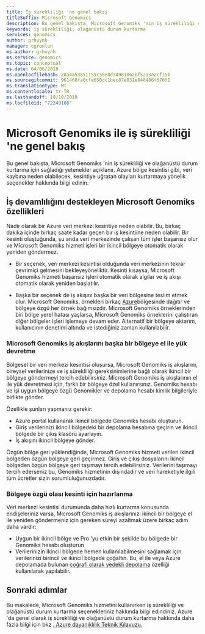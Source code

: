 ```yaml
---
title: İş sürekliliği 'ne genel bakış
titleSuffix: Microsoft Genomics
description: Bu genel bakışta, Microsoft Genomiks 'nin iş sürekliliği ve olağanüstü durum kurtarma için sağladığı yetenekler açıklanır.
keywords: iş sürekliliği, olağanüstü durum kurtarma
services: genomics
author: grhuynh
manager: cgronlun
ms.author: grhuynh
ms.service: genomics
ms.topic: conceptual
ms.date: 04/06/2018
ms.openlocfilehash: 28a4a53851155c56e8d34981862bf52a3a2cf15b
ms.sourcegitcommit: 961468fa0cfe650dc1bec87e032e648486f67651
ms.translationtype: MT
ms.contentlocale: tr-TR
ms.lasthandoff: 10/10/2019
ms.locfileid: "72249186"
---
```

# <a name="overview-of-business-continuity-with-microsoft-genomics"></a>Microsoft Genomiks ile iş sürekliliği 'ne genel bakış
Bu genel bakışta, Microsoft Genomiks 'nin iş sürekliliği ve olağanüstü durum kurtarma için sağladığı yetenekler açıklanır. Azure bölge kesintisi gibi, veri kaybına neden olabilecek, kesintiye uğratan olayları kurtarmaya yönelik seçenekler hakkında bilgi edinin. 


## <a name="microsoft-genomics-features-that-support-business-continuity"></a>İş devamlılığını destekleyen Microsoft Genomiks özellikleri 
Nadir olarak bir Azure veri merkezi kesintiye neden olabilir. Bu, birkaç dakika içinde birkaç saate kadar geçen bir iş kesintiine neden olabilir. Bir kesinti oluştuğunda, şu anda veri merkezinde çalışan tüm işler başarısız olur ve Microsoft Genomiks hizmeti işleri bir ikincil bölgeye otomatik olarak yeniden göndermez. 

* Bir seçenek, veri merkezi kesintisi olduğunda veri merkezinin tekrar çevrimiçi gelmesini bekleyeyöneliktir. Kesinti kısaysa, Microsoft Genomiks hizmeti başarısız işleri otomatik olarak algılar ve iş akışı otomatik olarak yeniden başlatılır.

* Başka bir seçenek de iş akışını başka bir veri bölgesine teslim etmek olur. Microsoft Genomiks, örnekleri birkaç [Azure](https://azure.microsoft.com/regions/services/)bölgesinde dağıtır ve bölgeye özgü her örnek bağımsızdır. Microsoft Genomiks örneklerinden biri bölge yerel hatası yaşlarsa, Microsoft Genomiks örneklerini çalıştıran diğer bölgeler işleri işlemeye devam eder. Alternatif bir bölgeye aktarım, kullanıcının denetimi altında ve istediğiniz zaman kullanılabilir.


### <a name="manually-failover-microsoft-genomics-workflows-to-another-region"></a>Microsoft Genomiks iş akışlarını başka bir bölgeye el ile yük devretme
Bölgesel bir veri merkezi kesintisi oluşursa, Microsoft Genomiks iş akışlarını, bireysel verilerinize ve iş sürekliliği gereksinimlerine bağlı olarak ikincil bir bölgeye göndermeyi tercih edebilirsiniz. Microsoft Genomiks iş akışlarının el ile yük devretmesi için, farklı bir bölgeye özel kullanırsınız. Genomiks hesabı ve işi uygun bölgeye özgü Genomikler ve depolama hesabı kimlik bilgileriyle birlikte gönder.

Özellikle şunları yapmanız gerekir:
* Azure portal kullanarak ikincil bölgede Genomiks hesabı oluşturun. 
* Giriş verilerinizi ikincil bölgedeki bir depolama hesabına geçirin ve ikincil bölgede bir çıkış klasörü ayarlayın.
* İş akışını ikincil bölgeye gönder.

Özgün bölge geri yüklendiğinde, Microsoft Genomiks hizmeti verileri ikincil bölgeden özgün bölgeye geri geçirmez. Giriş ve çıkış dosyalarını ikincil bölgeden özgün bölgeye geri taşımayı tercih edebilirsiniz.  Verilerini taşımayı tercih ederseniz bu, Genomiks hizmetinin dışındadır ve veri hareketiyle ilgili tüm ücretler sizin sorumluluğunuzdadır. 

### <a name="preparing-for-a-possible-region-specific-outage"></a>Bölgeye özgü olası kesinti için hazırlanma
Veri merkezi kesintisi durumunda daha hızlı kurtarma konusunda endişeleriniz varsa, Microsoft Genomiks iş akışlarınızı ikincil bir bölgeye el ile yeniden göndermeniz için gereken süreyi azaltmak üzere birkaç adım daha vardır:

* Uygun bir ikincil bölge ve Pro 'yu etkin bir şekilde bu bölgede bir Genomiks hesabı oluşturun
* Verilerinizin ikincil bölgede hemen kullanılabilmesini sağlamak için verilerinizi birincil ve ikincil bölgede çoğaltın. Bu, el ile veya Azure depolamada bulunan [coğrafi olarak yedekli depolama](https://docs.microsoft.com/azure/storage/common/storage-redundancy) özelliği kullanılarak yapılabilir. 

## <a name="next-steps"></a>Sonraki adımlar
Bu makalede, Microsoft Genomiks hizmetini kullanırken iş sürekliliği ve olağanüstü durum kurtarma seçenekleriniz hakkında bilgi edindiniz. Azure 'da genel olarak iş sürekliliği ve olağanüstü durum kurtarma hakkında daha fazla bilgi için bkz [. Azure dayanıklılık Teknik Kılavuzu.](https://docs.microsoft.com/azure/architecture/resiliency/recovery-loss-azure-region) 